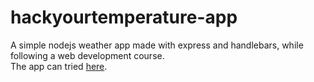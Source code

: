 # hackyourtemperature-app
A simple nodejs weather app made with express and handlebars, while following a web development course.  
The app can tried [here](https://hackyourtemperature-nodejs.herokuapp.com/).  


